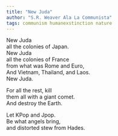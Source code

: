 ```yaml
---
title: "New Juda"
author: "S.R. Weaver Ala La Communista"
tags: communism humanexstinction nature
---
```

New Juda<br />
all the colonies of Japan.<br />
New Juda<br />
all the colonies of France<br />
from what was Rome and Euro,<br />
And Vietnam, Thailand,  and Laos.<br />
New Juda.

For all the rest, kill<br />
them all with a giant comet.<br />
And destroy the Earth.

Let KPop and Jpop.<br />
Be what angels bring,<br />
and distorted stew from Hades.
